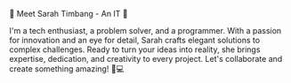 

<!---
sarahtimbang/sarahtimbang is a ✨ special ✨ repository because its `README.md` (this file) appears on your GitHub profile.
You can click the Preview link to take a look at your changes.
--->

👋 Meet Sarah Timbang - An IT 🌟

I'm a tech enthusiast, a problem solver, and a programmer. With a passion for innovation and an eye for detail, Sarah crafts elegant solutions to complex challenges. Ready to turn your ideas into reality, she brings expertise, dedication, and creativity to every project. Let's collaborate and create something amazing! 🚀💻
